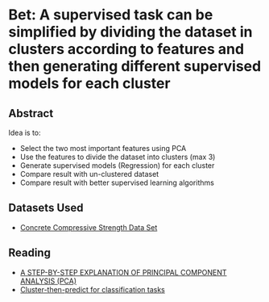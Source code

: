 # Bet: A supervised task can be simplified by dividing the dataset in clusters according to features and then generating different supervised models for each cluster

## Abstract

Idea is to:

- Select the two most important features using PCA
- Use the features to divide the dataset into clusters (max 3)
- Generate supervised models (Regression) for each cluster
- Compare result with un-clustered dataset
- Compare result with better supervised learning algorithms

## Datasets Used
- [Concrete Compressive Strength Data Set](https://archive.ics.uci.edu/ml/datasets/concrete+compressive+strength)

## Reading

- [A STEP-BY-STEP EXPLANATION OF PRINCIPAL COMPONENT ANALYSIS (PCA)](https://builtin.com/data-science/step-step-explanation-principal-component-analysis)
- [Cluster-then-predict for classification tasks](https://towardsdatascience.com/cluster-then-predict-for-classification-tasks-142fdfdc87d6)
